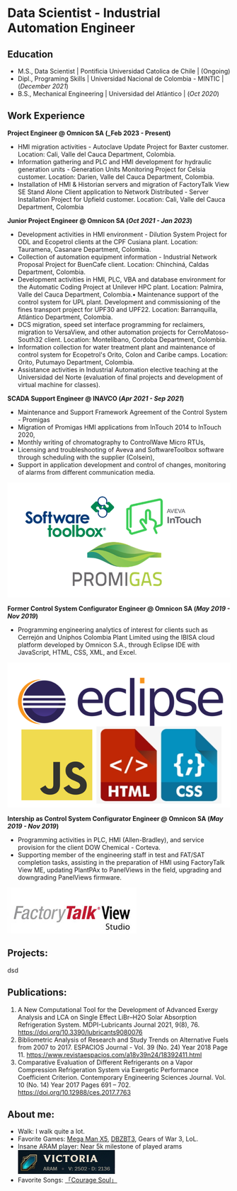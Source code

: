 # Data Scientist - Industrial Automation Engineer

## Education					       		
- M.S., Data Scientist	| Pontificia Universidad Catolica de Chile | (Ongoing)
- Dipl., Programing Skills | Universidad Nacional de Colombia - MINTIC | (_December 2021_)	 			        		
- B.S., Mechanical Engineering | Universidad del Atlántico | (_Oct 2020_)

## Work Experience

**Project Engineer @ Omnicon SA (_Feb 2023 - Present)**
- HMI migration activities - Autoclave Update Project for Baxter customer. Location: Cali, Valle del Cauca Department, Colombia.
- Information gathering and PLC and HMI development for hydraulic generation units - Generation Units Monitoring Project for Celsia customer. Location: Darien, Valle del Cauca Department, Colombia.
- Installation of HMI & Historian servers and migration of FactoryTalk View SE Stand Alone Client application to Network Distributed - Server Installation Project for Upfield customer. Location: Cali, Valle del Cauca Department, Colombia

**Junior Project Engineer @ Omnicon SA (_Oct 2021 - Jan 2023_)**
- Development activities in HMI environment - Dilution System Project for ODL and Ecopetrol clients at the CPF Cusiana plant. Location: Tauramena, Casanare Department, Colombia.
- Collection of automation equipment information - Industrial Network Proposal Project for BuenCafe client. Location: Chinchiná, Caldas Department, Colombia.
- Development activities in HMI, PLC, VBA and database environment for the Automatic Coding Project at Unilever HPC plant. Location: Palmira, Valle del Cauca Department, Colombia.• Maintenance support of the control system for UPL plant. Development and commissioning of the fines transport project for UPF30 and UPF22. Location: Barranquilla, Atlántico Department, Colombia.
- DCS migration, speed set interface programming for reclaimers, migration to VersaView, and other automation projects for CerroMatoso-South32 client. Location: Montelíbano, Cordoba Department, Colombia.
- Information collection for water treatment plant and maintenance of control system for Ecopetrol's Orito, Colon and Caribe camps. Location: Orito, Putumayo Department, Colombia.
- Assistance activities in Industrial Automation elective teaching at the Universidad del Norte (evaluation of final projects and development of virtual machine for classes).

**SCADA Support Engineer @ INAVCO (_Apr 2021 - Sep 2021_)**
- Maintenance and Support Framework Agreement of the Control System - Promigas
- Migration of Promigas HMI applications from InTouch 2014 to InTouch 2020,
- Monthly writing of chromatography to ControlWave Micro RTUs,
- Licensing and troubleshooting of Aveva and SoftwareToolbox software through scheduling with the supplier (Colsein), 
- Support in application development and control of changes, monitoring of alarms from different communication media.

![Inavco Softwares](/assets/img/INAVCO_Softwares.png)

**Former Control System Configurator Engineer @ Omnicon SA (_May 2019 - Nov 2019_)**
- Programming engineering analytics of interest for clients such as Cerrejón and Uniphos Colombia Plant Limited using the IBISA cloud platform developed by Omnicon S.A., through Eclipse IDE with JavaScript, HTML, CSS, XML, and Excel.

![Omnicon_2 Softwares](/assets/img/Omnicon2_Softwares.png)

**Intership as Control System Configurator Engineer @ Omnicon SA (_May 2019 - Nov 2019_)**
- Programming activities in PLC, HMI (Allen-Bradley), and service provision for the client DOW Chemical - Corteva.
- Supporting member of the engineering staff in test and FAT/SAT completion tasks, assisting in the preparation of HMI using FactoryTalk View ME, updating PlantPAx to PanelViews in the field, upgrading and downgrading PanelViews
firmware.

![Omnicon_1 Softwares](/assets/img/FactoryTalk_View_Logo.jpg)

## Projects:
dsd

## Publications:
1. A New Computational Tool for the Development of Advanced Exergy Analysis and LCA on Single Effect LiBr–H2O Solar Absorption Refrigeration System. MDPI-Lubricants Journal 2021, 9(8), 76. https://doi.org/10.3390/lubricants9080076
2. Bibliometric Analysis of Research and Study Trends on Alternative Fuels from 2007 to 2017. ESPACIOS Journal - Vol. 39 (No. 24) Year 2018 Page 11. https://www.revistaespacios.com/a18v39n24/18392411.html
3. Comparative Evaluation of Different Refrigerants on a Vapor Compression Refrigeration System via Exergetic Performance Coefficient Criterion. Contemporary Engineering Sciences Journal. Vol. 10 (No. 14) Year 2017 Pages 691 – 702. https://doi.org/10.12988/ces.2017.7763

## About me:
- Walk: I walk quite a lot.
- Favorite Games: [Mega Man X5](https://youtu.be/BYlYHJ4P4A8), [DBZBT3](https://youtu.be/CtOvqQZ2GkA), Gears of War 3, LoL.
- Insane ARAM player: Near 5k milestone of played arams  
![ARAMs](/assets/img/Arams.png)
- Favorite Songs: [「Courage Soul」](https://youtu.be/3HXMlwkkK6M)

